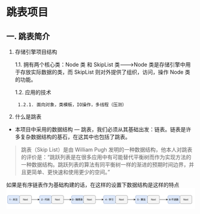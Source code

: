 # 跳表项目
## 一. 跳表简介 



1. 存储引擎项目结构

    1.1. 拥有两个核心类：Node 类 和 SkipList 类--->Node 类是存储引擎中用于存放实际数据的类，而 SkipList 则对外提供了组织，访问，操作 Node 类的功能。

    1.2. 应用的技术

        1.2.1. 面向对象，类模板，IO操作，多线程（压测）

2. 什么是跳表

- 本项目中采用的数据结构 — 跳表，我们必须从其基础出发：链表。链表是许多复杂数据结构的基石，在这其中也包括了跳表。


> 跳表（Skip List）是由 William Pugh 发明的一种数据结构，他本人对跳表的评价是：“跳跃列表是在很多应用中有可能替代平衡树而作为实现方法的一种数据结构。跳跃列表的算法有同平衡树一样的渐进的预期时间边界，并且更简单、更快速和使用更少的空间。”

如果是有序链表作为基础构建的话，在这样的设置下数据结构是这样的特点
![alt text](image.png)